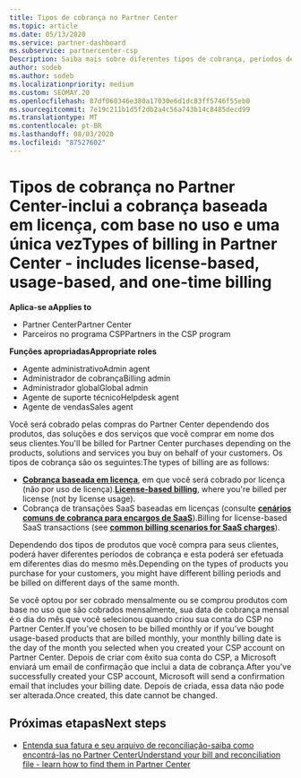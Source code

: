 ```yaml
---
title: Tipos de cobrança no Partner Center
ms.topic: article
ms.date: 05/13/2020
ms.service: partner-dashboard
ms.subservice: partnercenter-csp
Description: Saiba mais sobre diferentes tipos de cobrança, períodos de cobrança e datas de cobrança que você pode ver no Partner Center.
author: sodeb
ms.author: sodeb
ms.localizationpriority: medium
ms.custom: SEOMAY.20
ms.openlocfilehash: 87df060346e380a17030e6d1dc83ff5746f55eb0
ms.sourcegitcommit: 7e19c211b1d5f2db2a4c56a743b14c8485decd99
ms.translationtype: MT
ms.contentlocale: pt-BR
ms.lasthandoff: 08/03/2020
ms.locfileid: "87527602"
---
```

# <a name="types-of-billing-in-partner-center---includes-license-based-usage-based-and-one-time-billing"></a><span data-ttu-id="6f37d-103">Tipos de cobrança no Partner Center-inclui a cobrança baseada em licença, com base no uso e uma única vez</span><span class="sxs-lookup"><span data-stu-id="6f37d-103">Types of billing in Partner Center - includes license-based, usage-based, and one-time billing</span></span>

<span data-ttu-id="6f37d-104">**Aplica-se a**</span><span class="sxs-lookup"><span data-stu-id="6f37d-104">**Applies to**</span></span>

- <span data-ttu-id="6f37d-105">Partner Center</span><span class="sxs-lookup"><span data-stu-id="6f37d-105">Partner Center</span></span>
- <span data-ttu-id="6f37d-106">Parceiros no programa CSP</span><span class="sxs-lookup"><span data-stu-id="6f37d-106">Partners in the CSP program</span></span>

<span data-ttu-id="6f37d-107">**Funções apropriadas**</span><span class="sxs-lookup"><span data-stu-id="6f37d-107">**Appropriate roles**</span></span>

- <span data-ttu-id="6f37d-108">Agente administrativo</span><span class="sxs-lookup"><span data-stu-id="6f37d-108">Admin agent</span></span>
- <span data-ttu-id="6f37d-109">Administrador de cobrança</span><span class="sxs-lookup"><span data-stu-id="6f37d-109">Billing admin</span></span>
- <span data-ttu-id="6f37d-110">Administrador global</span><span class="sxs-lookup"><span data-stu-id="6f37d-110">Global admin</span></span>
- <span data-ttu-id="6f37d-111">Agente de suporte técnico</span><span class="sxs-lookup"><span data-stu-id="6f37d-111">Helpdesk agent</span></span>
- <span data-ttu-id="6f37d-112">Agente de vendas</span><span class="sxs-lookup"><span data-stu-id="6f37d-112">Sales agent</span></span>

<span data-ttu-id="6f37d-113">Você será cobrado pelas compras do Partner Center dependendo dos produtos, das soluções e dos serviços que você comprar em nome dos seus clientes.</span><span class="sxs-lookup"><span data-stu-id="6f37d-113">You'll be billed for Partner Center purchases depending on the products, solutions and services you buy on behalf of your customers.</span></span> <span data-ttu-id="6f37d-114">Os tipos de cobrança são os seguintes:</span><span class="sxs-lookup"><span data-stu-id="6f37d-114">The types of billing are as follows:</span></span>

- <span data-ttu-id="6f37d-115">[**Cobrança baseada em licença**](license-based-billing.md), em que você será cobrado por licença (não por uso de licença).</span><span class="sxs-lookup"><span data-stu-id="6f37d-115">[**License-based billing**](license-based-billing.md), where you're billed per license (not by license usage).</span></span>
- <span data-ttu-id="6f37d-116">Cobrança de transações SaaS baseadas em licenças (consulte [**cenários comuns de cobrança para encargos de SaaS**](common-billing-scenarios-saas.md)).</span><span class="sxs-lookup"><span data-stu-id="6f37d-116">Billing for license-based SaaS transactions (see [**common billing scenarios for SaaS charges**](common-billing-scenarios-saas.md)).</span></span>

<span data-ttu-id="6f37d-117">Dependendo dos tipos de produtos que você compra para seus clientes, poderá haver diferentes períodos de cobrança e esta poderá ser efetuada em diferentes dias do mesmo mês.</span><span class="sxs-lookup"><span data-stu-id="6f37d-117">Depending on the types of products you purchase for your customers, you might have different billing periods and be billed on different days of the same month.</span></span>

<span data-ttu-id="6f37d-118">Se você optou por ser cobrado mensalmente ou se comprou produtos com base no uso que são cobrados mensalmente, sua data de cobrança mensal é o dia do mês que você selecionou quando criou sua conta do CSP no Partner Center.</span><span class="sxs-lookup"><span data-stu-id="6f37d-118">If you’ve chosen to be billed monthly or if you’ve bought usage-based products that are billed monthly, your monthly billing date is the day of the month you selected when you created your CSP account on Partner Center.</span></span> <span data-ttu-id="6f37d-119">Depois de criar com êxito sua conta do CSP, a Microsoft enviará um email de confirmação que inclui a data de cobrança.</span><span class="sxs-lookup"><span data-stu-id="6f37d-119">After you’ve successfully created your CSP account, Microsoft will send a confirmation email that includes your billing date.</span></span> <span data-ttu-id="6f37d-120">Depois de criada, essa data não pode ser alterada.</span><span class="sxs-lookup"><span data-stu-id="6f37d-120">Once created, this date cannot be changed.</span></span>

## <a name="next-steps"></a><span data-ttu-id="6f37d-121">Próximas etapas</span><span class="sxs-lookup"><span data-stu-id="6f37d-121">Next steps</span></span>

- [<span data-ttu-id="6f37d-122">Entenda sua fatura e seu arquivo de reconciliação-saiba como encontrá-las no Partner Center</span><span class="sxs-lookup"><span data-stu-id="6f37d-122">Understand your bill and reconciliation file - learn how to find them in Partner Center</span></span>](read-your-bill.md)